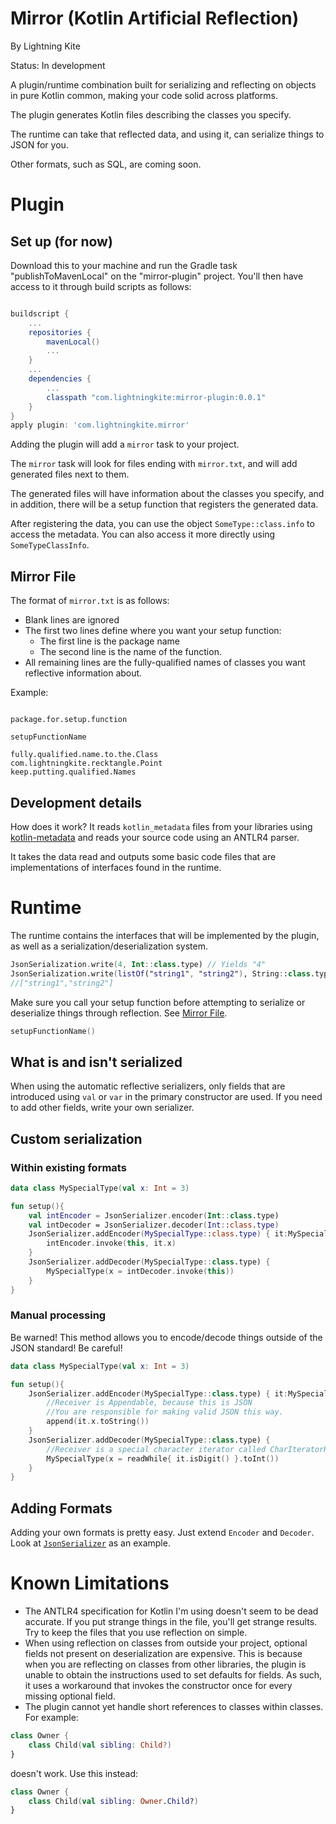 # Mirror (Kotlin Artificial Reflection)
By Lightning Kite

Status: In development

A plugin/runtime combination built for serializing and reflecting on objects in pure Kotlin common, making your code solid across platforms.

The plugin generates Kotlin files describing the classes you specify.

The runtime can take that reflected data, and using it, can serialize things to JSON for you.

Other formats, such as SQL, are coming soon.


# Plugin

## Set up (for now)

Download this to your machine and run the Gradle task "publishToMavenLocal" on the "mirror-plugin" project.  You'll then have access to it through build scripts as follows:

```groovy

buildscript {
    ...
    repositories {
        mavenLocal()
        ...
    }
    ...
    dependencies {
        ...
        classpath "com.lightningkite:mirror-plugin:0.0.1"
    }
}
apply plugin: 'com.lightningkite.mirror'

```

Adding the plugin will add a `mirror` task to your project.

The `mirror` task will look for files ending with `mirror.txt`, and will add generated files next to them.

The generated files will have information about the classes you specify, and in addition, there will be a setup function that registers the generated data.

After registering the data, you can use the object `SomeType::class.info` to access the metadata.  You can also access it more directly using `SomeTypeClassInfo`.

## Mirror File

The format of `mirror.txt` is as follows:

- Blank lines are ignored
- The first two lines define where you want your setup function:
    - The first line is the package name
    - The second line is the name of the function.
- All remaining lines are the fully-qualified names of classes you want reflective information about.

Example:

```text

package.for.setup.function

setupFunctionName

fully.qualified.name.to.the.Class
com.lightningkite.recktangle.Point
keep.putting.qualified.Names

```


## Development details

How does it work?  It reads `kotlin_metadata` files from your libraries using [kotlin-metadata](https://github.com/Takhion/kotlin-metadata) and reads your source code using an ANTLR4 parser.

It takes the data read and outputs some basic code files that are implementations of interfaces found in the runtime.



# Runtime

The runtime contains the interfaces that will be implemented by the plugin, as well as a serialization/deserialization system.

```kotlin
JsonSerialization.write(4, Int::class.type) // Yields "4"
JsonSerialization.write(listOf("string1", "string2"), String::class.type.list) // Yields the next line:
//["string1","string2"]
```

Make sure you call your setup function before attempting to serialize or deserialize things through reflection.  See [Mirror File](#mirror-file).

```kotlin
setupFunctionName()
```


## What is and isn't serialized

When using the automatic reflective serializers, only fields that are introduced using `val` or `var` in the primary constructor are used.  If you need to add other fields, write your own serializer.


## Custom serialization

### Within existing formats

```kotlin
data class MySpecialType(val x: Int = 3)

fun setup(){
    val intEncoder = JsonSerializer.encoder(Int::class.type)
    val intDecoder = JsonSerializer.decoder(Int::class.type)
    JsonSerializer.addEncoder(MySpecialType::class.type) { it:MySpecialType ->
        intEncoder.invoke(this, it.x)
    }
    JsonSerializer.addDecoder(MySpecialType::class.type) {
        MySpecialType(x = intDecoder.invoke(this))
    }
}

```

### Manual processing

Be warned!  This method allows you to encode/decode things outside of the JSON standard!  Be careful!

```kotlin
data class MySpecialType(val x: Int = 3)

fun setup(){
    JsonSerializer.addEncoder(MySpecialType::class.type) { it:MySpecialType ->
        //Receiver is Appendable, because this is JSON
        //You are responsible for making valid JSON this way.
        append(it.x.toString())
    }
    JsonSerializer.addDecoder(MySpecialType::class.type) {
        //Receiver is a special character iterator called CharIteratorReader.
        MySpecialType(x = readWhile{ it.isDigit() }.toInt())
    }
}

```


## Adding Formats

Adding your own formats is pretty easy.  Just extend `Encoder` and `Decoder`.  Look at [`JsonSerializer`](mirror-archive-api/src/commonMain/kotlin/com/lightningkite/mirror/serialization/json/JsonSerializer.kt) as an example. 


# Known Limitations

- The ANTLR4 specification for Kotlin I'm using doesn't seem to be dead accurate.  If you put strange things in the file, you'll get strange results.  Try to keep the files that you use reflection on simple.
- When using reflection on classes from outside your project, optional fields not present on deserialization are expensive.  This is because when you are reflecting on classes from other libraries, the plugin is unable to obtain the instructions used to set defaults for fields.  As such, it uses a workaround that invokes the constructor once for every missing optional field.  
- The plugin cannot yet handle short references to classes within classes.  For example:

```kotlin
class Owner {
    class Child(val sibling: Child?)
}
```

doesn't work.  Use this instead:

```kotlin
class Owner {
    class Child(val sibling: Owner.Child?)
}
```